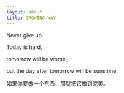 ```yaml
---
layout: about
title: GROWING WAY
---
```


Never give up. 

Today is hard, 

tomorrow will be worse, 

but the day after tomorrow will be sunshine.

如果你要做一个东西，那就把它做到完美。
